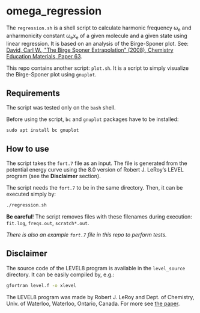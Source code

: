 # omega_regression
The `regression.sh` is a shell script to calculate harmonic frequency ω<sub>e</sub> and anharmonicity constant ω<sub>e</sub>x<sub>e</sub> of a given molecule and a given state using linear regression. It is based on an analysis of the Birge-Sponer plot. See: [David, Carl W., "The Birge Sponer Extrapolation" (2008), Chemistry Education Materials, Paper 63](digitalcommons.uconn.edu/chem_educ/63).

This repo contains another script: `plot.sh`. It is a script to simply visualize the Birge-Sponer plot using `gnuplot`.

## Requirements
The script was tested only on the `bash` shell.

Before using the script, `bc` and `gnuplot` packages have to be installed:
```
sudo apt install bc gnuplot 
```

## How to use

The script takes the `fort.7` file as an input. 
The file is generated from the potential energy curve using the 8.0 version of Robert J. LeRoy’s LEVEL program (see the **Disclaimer** section). 

The script needs the `fort.7` to be in the same directory. Then, it can be executed simply by:
```sh
./regression.sh
```

**Be careful**! The script removes files with these filenames during execution: `fit.log`, `freqs.out`, `scratch*.out`.

*There is also an example `fort.7` file in this repo to perform tests.*

## Disclaimer
The source code of the LEVEL8 program is available in the `level_source` directory. It can be easily compiled by, e.g.:

```sh
gfortran level.f -o xlevel
```

The LEVEL8 program was made by Robert J. LeRoy and Dept. of Chemistry, Univ. of Waterloo, Waterloo, Ontario, Canada. For more see [the paper](http://dx.doi.org/10.1016/j.jqsrt.2016.05.028).

